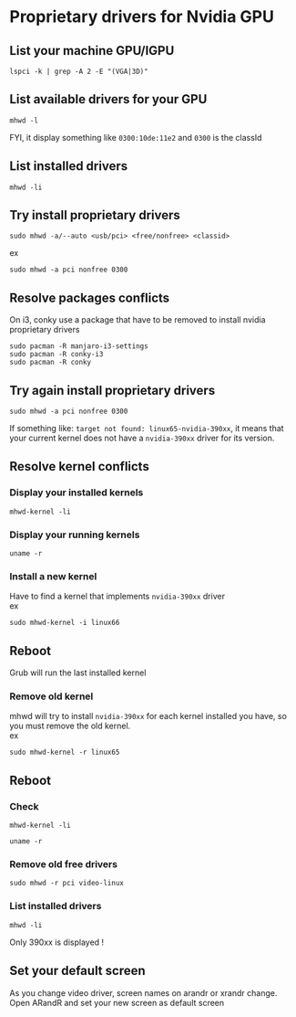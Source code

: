 ﻿# Proprietary drivers for Nvidia GPU
## List your machine GPU/IGPU
```shell
lspci -k | grep -A 2 -E "(VGA|3D)"
```

## List available drivers for your GPU
```shell
mhwd -l
```
FYI, it display something like `0300:10de:11e2` and `0300` is the classId

## List installed drivers
```shell
mhwd -li
```

## Try install proprietary drivers
```shell
sudo mhwd -a/--auto <usb/pci> <free/nonfree> <classid>
```
ex
```shell
sudo mhwd -a pci nonfree 0300
```

## Resolve packages conflicts
On i3, conky use a package that have to be removed to install nvidia proprietary drivers
```shell
sudo pacman -R manjaro-i3-settings
sudo pacman -R conky-i3
sudo pacman -R conky
```

## Try again install proprietary drivers
```shell
sudo mhwd -a pci nonfree 0300
```
If something like: `target not found: linux65-nvidia-390xx`, it means that your current kernel does not have a `nvidia-390xx` driver for its version.

## Resolve kernel conflicts
### Display your installed kernels
```shell
mhwd-kernel -li
```
### Display your running kernels
```shell
uname -r
```
### Install a new kernel
Have to find a kernel that implements `nvidia-390xx` driver  
ex
```shell
sudo mhwd-kernel -i linux66
```

## Reboot
Grub will run the last installed kernel
### Remove old kernel
mhwd will try to install `nvidia-390xx` for each kernel installed you have, so you must remove the old kernel.  
ex
```shell
sudo mhwd-kernel -r linux65
```
## Reboot
### Check
```shell
mhwd-kernel -li
```
```shell
uname -r
```
### Remove old free drivers
```shell
sudo mhwd -r pci video-linux
```
### List installed drivers
```shell
mhwd -li
```
Only 390xx is displayed !
## Set your default screen
As you change video driver, screen names on arandr or xrandr change.  
Open ARandR and set your new screen as default screen

